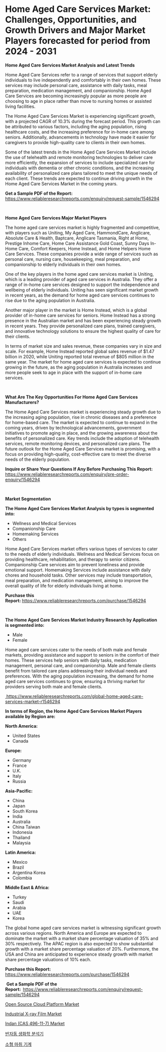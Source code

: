 <p><h1>Home Aged Care Services Market: Challenges, Opportunities, and Growth Drivers and Major Market Players forecasted for period from 2024 - 2031</h1></p><p><strong>Home Aged Care Services Market Analysis and Latest Trends</strong></p>
<p><p>Home Aged Care Services refer to a range of services that support elderly individuals to live independently and comfortably in their own homes. These services may include personal care, assistance with daily tasks, meal preparation, medication management, and companionship. Home Aged Care Services are becoming increasingly popular as more people are choosing to age in place rather than move to nursing homes or assisted living facilities.</p><p>The Home Aged Care Services Market is experiencing significant growth, with a projected CAGR of 10.3% during the forecast period. This growth can be attributed to various factors, including the aging population, rising healthcare costs, and the increasing preference for in-home care among seniors. Additionally, advancements in technology have made it easier for caregivers to provide high-quality care to clients in their own homes.</p><p>Some of the latest trends in the Home Aged Care Services Market include the use of telehealth and remote monitoring technologies to deliver care more efficiently, the expansion of services to include specialized care for individuals with dementia or other chronic conditions, and the increasing availability of personalized care plans tailored to meet the unique needs of each client. These trends are expected to continue driving growth in the Home Aged Care Services Market in the coming years.</p></p>
<p><strong>Get a Sample PDF of the Report:&nbsp;</strong> <a href="https://www.reliableresearchreports.com/enquiry/request-sample/1546294">https://www.reliableresearchreports.com/enquiry/request-sample/1546294</a></p>
<p>&nbsp;</p>
<p><strong>Home Aged Care Services Major Market Players</strong></p>
<p><p>The home aged care services market is highly fragmented and competitive, with players such as Uniting, My Aged Care, HammondCare, Anglicare, Absolute Care & Health, Baptcare, Anglicare Tasmania, Right at Home, Prestige Inhome Care, Home Care Assistance Gold Coast, Sunny Days In-Home Care, Comfort Keepers, Home Instead, and Home Helpers Home Care Services. These companies provide a wide range of services such as personal care, nursing care, housekeeping, meal preparation, and companionship to elderly individuals in their own homes.</p><p>One of the key players in the home aged care services market is Uniting, which is a leading provider of aged care services in Australia. They offer a range of in-home care services designed to support the independence and wellbeing of elderly individuals. Uniting has seen significant market growth in recent years, as the demand for home aged care services continues to rise due to the aging population in Australia.</p><p>Another major player in the market is Home Instead, which is a global provider of in-home care services for seniors. Home Instead has a strong presence in the Australian market and has been experiencing steady growth in recent years. They provide personalized care plans, trained caregivers, and innovative technology solutions to ensure the highest quality of care for their clients.</p><p>In terms of market size and sales revenue, these companies vary in size and scale. For example, Home Instead reported global sales revenue of $1.47 billion in 2020, while Uniting reported total revenue of $805 million in the same year. The market for home aged care services is expected to continue growing in the future, as the aging population in Australia increases and more people seek to age in place with the support of in-home care services.</p></p>
<p>&nbsp;</p>
<p><strong>What Are The Key Opportunities For Home Aged Care Services Manufacturers?</strong></p>
<p><p>The Home Aged Care Services market is experiencing steady growth due to the increasing aging population, rise in chronic diseases and a preference for home-based care. The market is expected to continue to expand in the coming years, driven by technological advancements, government initiatives to promote aging in place, and the growing awareness about the benefits of personalized care. Key trends include the adoption of telehealth services, remote monitoring devices, and personalized care plans. The future outlook for the Home Aged Care Services market is promising, with a focus on providing high-quality, cost-effective care to meet the diverse needs of the elderly population.</p></p>
<p><strong>Inquire or Share Your Questions If Any Before Purchasing This Report:</strong> <a href="https://www.reliableresearchreports.com/enquiry/pre-order-enquiry/1546294">https://www.reliableresearchreports.com/enquiry/pre-order-enquiry/1546294</a></p>
<p>&nbsp;</p>
<p><strong>Market Segmentation</strong></p>
<p><strong>The Home Aged Care Services Market Analysis by types is segmented into:</strong></p>
<p><ul><li>Wellness and Medical Services</li><li>Companionship Care</li><li>Homemaking Services</li><li>Others</li></ul></p>
<p><p>Home Aged Care Services market offers various types of services to cater to the needs of elderly individuals. Wellness and Medical Services focus on providing healthcare, rehabilitation, and therapy to senior citizens. Companionship Care services aim to prevent loneliness and provide emotional support. Homemaking Services include assistance with daily chores and household tasks. Other services may include transportation, meal preparation, and medication management, aiming to improve the overall quality of life for elderly individuals living at home.</p></p>
<p><strong>Purchase this Report:&nbsp;</strong><a href="https://www.reliableresearchreports.com/purchase/1546294">https://www.reliableresearchreports.com/purchase/1546294</a></p>
<p>&nbsp;</p>
<p><strong>The Home Aged Care Services Market Industry Research by Application is segmented into:</strong></p>
<p><ul><li>Male</li><li>Female</li></ul></p>
<p><p>Home aged care services cater to the needs of both male and female markets, providing assistance and support to seniors in the comfort of their homes. These services help seniors with daily tasks, medication management, personal care, and companionship. Male and female clients benefit from tailored care plans addressing their individual needs and preferences. With the aging population increasing, the demand for home aged care services continues to grow, ensuring a thriving market for providers serving both male and female clients.</p></p>
<p><a href="https://www.reliableresearchreports.com/global-home-aged-care-services-market-r1546294">&nbsp;https://www.reliableresearchreports.com/global-home-aged-care-services-market-r1546294</a></p>
<p><strong>In terms of Region, the Home Aged Care Services Market Players available by Region are:</strong></p>
<p>
    <p> <strong> North America: </strong>
        <ul>
            <li>United States</li>
            <li>Canada</li>
        </ul>
        </p> 
    <p> <strong> Europe: </strong>
        <ul>
            <li>Germany</li>
            <li>France</li>
            <li>U.K.</li>
            <li>Italy</li>
            <li>Russia</li>
        </ul>
        </p> 
    <p> <strong> Asia-Pacific: </strong>
        <ul>
            <li>China</li>
            <li>Japan</li>
            <li>South Korea</li>
            <li>India</li>
            <li>Australia</li>
            <li>China Taiwan</li>
            <li>Indonesia</li>
            <li>Thailand</li>
            <li>Malaysia</li>
        </ul>
        </p> 
    <p> <strong> Latin America: </strong>
        <ul>
            <li>Mexico</li>
            <li>Brazil</li>
            <li>Argentina Korea</li>
            <li>Colombia</li>
        </ul>
        </p> 
    <p> <strong> Middle East & Africa: </strong>
        <ul>
            <li>Turkey</li>
            <li>Saudi</li>
            <li>Arabia</li>
            <li>UAE</li>
            <li>Korea</li>
        </ul>
    </p>
    </p>
<p><p>The global home aged care services market is witnessing significant growth across various regions. North America and Europe are expected to dominate the market with a market share percentage valuation of 35% and 30% respectively. The APAC region is also expected to show substantial growth with a market share percentage valuation of 20%. Furthermore, the USA and China are anticipated to experience steady growth with market share percentage valuations of 10% each.</p></p>
<p><strong>Purchase this Report: </strong><a href="https://www.reliableresearchreports.com/purchase/1546294">https://www.reliableresearchreports.com/purchase/1546294</a></p>
<p>&nbsp;<strong>Get a Sample PDF of the Report:&nbsp;&nbsp;</strong><a href="https://www.reliableresearchreports.com/enquiry/request-sample/1546294">https://www.reliableresearchreports.com/enquiry/request-sample/1546294</a></p>
<p><strong></strong></p>
<p><p><a href="https://github.com/biheemgalvinlouises6hokrh3h/Market-Research-Report-List-2/blob/main/open-source-cloud-platform-market.md">Open Source Cloud Platform Market</a></p><p><a href="https://issuu.com/reportprime-2/docs/industrial-x-ray-film-market-size-2030.pptx">Industrial X-ray Film Market</a></p><p><a href="https://issuu.com/reportprime-2/docs/indan-cas-496-11-7-market-size-2030.pptx">Indan (CAS 496-11-7) Market</a></p><p><a href="https://github.com/anton65482023/Market-Research-Report-List-1/blob/main/135926358684.md">반자동 생화학 분석기</a></p><p><a href="https://github.com/Hubertstyenger6685/Market-Research-Report-List-1/blob/main/276388158683.md">소형 마취 기계</a></p></p>